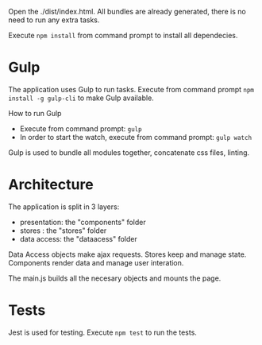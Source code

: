 Open the ./dist/index.html.
All bundles are already generated, there is no need to run any extra tasks.

Execute `npm install` from command prompt to install all dependecies.

# Gulp
The application uses Gulp to run tasks.
Execute from command prompt `npm install -g gulp-cli` to make Gulp available.

How to run Gulp
- Execute from command prompt:
`gulp`
- In order to start the watch, execute from command prompt:
`gulp watch`

Gulp is used to bundle all modules together, concatenate css files, linting.

# Architecture
The application is split in 3 layers:
- presentation: the "components" folder
- stores : the "stores" folder
- data access: the "dataacess" folder

Data Access objects make ajax requests.
Stores keep and manage state.
Components render data and manage user interation.

The main.js builds all the necesary objects and mounts the page.

# Tests
Jest is used for testing.
Execute `npm test` to run the tests.
